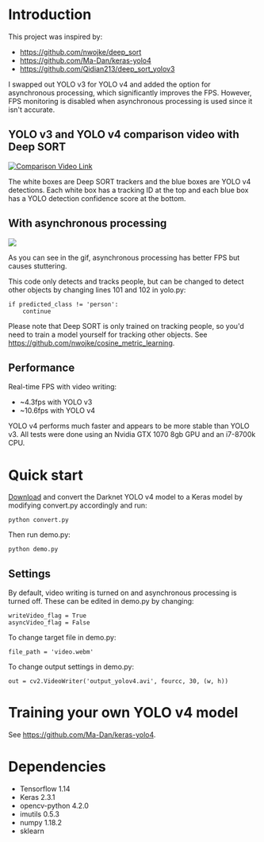 # Introduction
This project was inspired by:
* https://github.com/nwojke/deep_sort
* https://github.com/Ma-Dan/keras-yolo4
* https://github.com/Qidian213/deep_sort_yolov3

I swapped out YOLO v3 for YOLO v4 and added the option for asynchronous processing, which significantly improves
the FPS. However, FPS monitoring is disabled when asynchronous processing is used since it isn't accurate.

## YOLO v3 and YOLO v4 comparison video with Deep SORT
[![Comparison Video Link](https://img.youtube.com/vi/_8WkO3hVOlY/0.jpg)](https://youtu.be/_8WkO3hVOlY)

The white boxes are Deep SORT trackers and the blue boxes are YOLO v4 detections. Each white box has a tracking ID at the top and each blue box has a YOLO detection confidence score at the bottom. 

## With asynchronous processing
![](async_example.gif)

As you can see in the gif, asynchronous processing has better FPS but causes stuttering.

This code only detects and tracks people, but can be changed to detect other objects by changing lines 101 and 102 in yolo.py:
```
if predicted_class != 'person':
    continue
```
Please note that Deep SORT is only trained on tracking people, so you'd need to train a model yourself for tracking other objects.
See https://github.com/nwojke/cosine_metric_learning.

## Performance
Real-time FPS with video writing:
* ~4.3fps with YOLO v3
* ~10.6fps with YOLO v4

YOLO v4 performs much faster and appears to be more stable than YOLO v3. All tests were done using an Nvidia GTX 1070 8gb GPU
 and an i7-8700k CPU.

# Quick start
[Download](https://drive.google.com/open?id=1cewMfusmPjYWbrnuJRuKhPMwRe_b9PaT) and convert the Darknet YOLO v4 model  to a Keras model by modifying convert.py accordingly and run:
```
python convert.py
```
Then run demo.py:
```
python demo.py
```

## Settings
By default, video writing is turned on and asynchronous processing is turned off. These can be edited in demo.py by changing:
```
writeVideo_flag = True
asyncVideo_flag = False
```

To change target file in demo.py:
```
file_path = 'video.webm'
```

To change output settings in demo.py:
```
out = cv2.VideoWriter('output_yolov4.avi', fourcc, 30, (w, h))
```

# Training your own YOLO v4 model
See https://github.com/Ma-Dan/keras-yolo4.

# Dependencies
* Tensorflow 1.14
* Keras 2.3.1
* opencv-python 4.2.0
* imutils 0.5.3
* numpy 1.18.2
* sklearn
